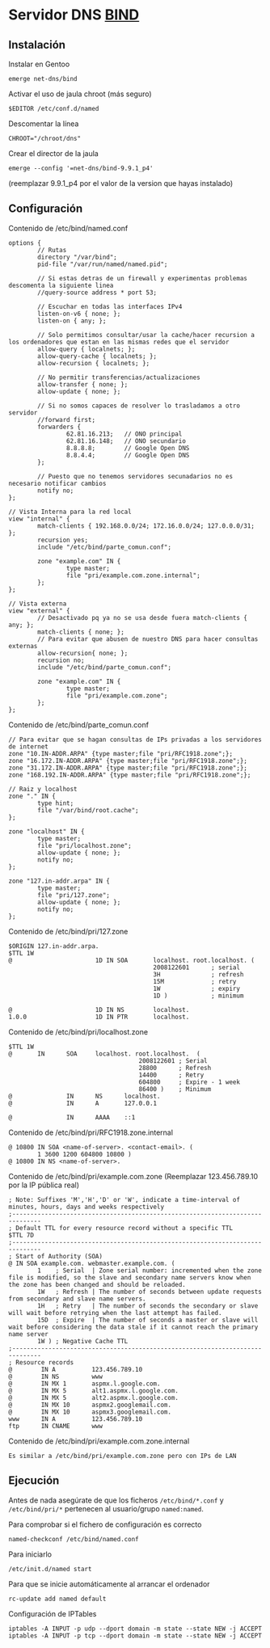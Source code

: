 Servidor DNS [BIND](https://www.isc.org/software/bind)
===================

Instalación
-----------

Instalar en Gentoo

	emerge net-dns/bind

Activar el uso de jaula chroot (más seguro)

	$EDITOR /etc/conf.d/named

Descomentar la línea

	CHROOT="/chroot/dns"

Crear el director de la jaula

	emerge --config '=net-dns/bind-9.9.1_p4'

(reemplazar 9.9.1_p4 por el valor de la version que hayas instalado)


Configuración
-------------

Contenido de /etc/bind/named.conf

	options {
			// Rutas
			directory "/var/bind";
			pid-file "/var/run/named/named.pid";

			// Si estas detras de un firewall y experimentas problemas descomenta la siguiente linea
			//query-source address * port 53;

			// Escuchar en todas las interfaces IPv4
			listen-on-v6 { none; };
			listen-on { any; };

			// Solo permitimos consultar/usar la cache/hacer recursion a los ordenadores que estan en las mismas redes que el servidor
			allow-query { localnets; };
			allow-query-cache { localnets; };
			allow-recursion { localnets; };

			// No permitir transferencias/actualizaciones
			allow-transfer { none; };
			allow-update { none; };

			// Si no somos capaces de resolver lo trasladamos a otro servidor
			//forward first;
			forwarders {
					62.81.16.213;   // ONO principal
					62.81.16.148;   // ONO secundario
					8.8.8.8;        // Google Open DNS
					8.8.4.4;        // Google Open DNS
			};

			// Puesto que no tenemos servidores secunadarios no es necesario notificar cambios
			notify no;
	};

	// Vista Interna para la red local
	view "internal" {
			match-clients { 192.168.0.0/24; 172.16.0.0/24; 127.0.0.0/31; };
			recursion yes;
			include "/etc/bind/parte_comun.conf";

			zone "example.com" IN {
					type master;
					file "pri/example.com.zone.internal";
			};
	};

	// Vista externa
	view "external" {
			// Desactivado pq ya no se usa desde fuera match-clients { any; };
			match-clients { none; };
			// Para evitar que abusen de nuestro DNS para hacer consultas externas
			allow-recursion{ none; };
			recursion no;
			include "/etc/bind/parte_comun.conf";

			zone "example.com" IN {
					type master;
					file "pri/example.com.zone";
			};
	};

Contenido de /etc/bind/parte_comun.conf

	// Para evitar que se hagan consultas de IPs privadas a los servidores de internet
	zone "10.IN-ADDR.ARPA" {type master;file "pri/RFC1918.zone";};
	zone "16.172.IN-ADDR.ARPA" {type master;file "pri/RFC1918.zone";};
	zone "31.172.IN-ADDR.ARPA" {type master;file "pri/RFC1918.zone";};
	zone "168.192.IN-ADDR.ARPA" {type master;file "pri/RFC1918.zone";};

	// Raiz y localhost
	zone "." IN {
			type hint;
			file "/var/bind/root.cache";
	};

	zone "localhost" IN {
			type master;
			file "pri/localhost.zone";
			allow-update { none; };
			notify no;
	};

	zone "127.in-addr.arpa" IN {
			type master;
			file "pri/127.zone";
			allow-update { none; };
			notify no;
	};

Contenido de /etc/bind/pri/127.zone

	$ORIGIN 127.in-addr.arpa.
	$TTL 1W
	@                       1D IN SOA       localhost. root.localhost. (
											2008122601      ; serial
											3H              ; refresh
											15M             ; retry
											1W              ; expiry
											1D )            ; minimum

	@                       1D IN NS        localhost.
	1.0.0                   1D IN PTR       localhost.

Contenido de /etc/bind/pri/localhost.zone

	$TTL 1W
	@       IN      SOA     localhost. root.localhost.  (
										2008122601 ; Serial
										28800      ; Refresh
										14400      ; Retry
										604800     ; Expire - 1 week
										86400 )    ; Minimum
	@               IN      NS      localhost.
	@               IN      A       127.0.0.1

	@               IN      AAAA    ::1

Contenido de /etc/bind/pri/RFC1918.zone.internal

	@ 10800 IN SOA <name-of-server>. <contact-email>. (
			1 3600 1200 604800 10800 )
	@ 10800 IN NS <name-of-server>.

Contenido de /etc/bind/pri/example.com.zone (Reemplazar 123.456.789.10 por la IP pública real)

	; Note: Suffixes 'M','H','D' or 'W', indicate a time-interval of minutes, hours, days and weeks respectively
	;------------------------------------------------------------------------------
	; Default TTL for every resource record without a specific TTL
	$TTL 7D
	;------------------------------------------------------------------------------
	; Start of Authority (SOA)
	@ IN SOA example.com. webmaster.example.com. (
			1    ; Serial  | Zone serial number: incremented when the zone file is modified, so the slave and secondary name servers know when the zone has been changed and should be reloaded.
			1W   ; Refresh | The number of seconds between update requests from secondary and slave name servers.
			1H   ; Retry   | The number of seconds the secondary or slave will wait before retrying when the last attempt has failed.
			15D  ; Expire  | The number of seconds a master or slave will wait before considering the data stale if it cannot reach the primary name server
			1W ) ; Negative Cache TTL
	;------------------------------------------------------------------------------
	; Resource records
	@        IN A          123.456.789.10
	@        IN NS         www
	@        IN MX 1       aspmx.l.google.com.
	@        IN MX 5       alt1.aspmx.l.google.com.
	@        IN MX 5       alt2.aspmx.l.google.com.
	@        IN MX 10      aspmx2.googlemail.com.
	@        IN MX 10      aspmx3.googlemail.com.
	www      IN A          123.456.789.10
	ftp      IN CNAME      www


Contenido de /etc/bind/pri/example.com.zone.internal

	Es similar a /etc/bind/pri/example.com.zone pero con IPs de LAN

Ejecución
---------

Antes de nada asegúrate de que los ficheros `/etc/bind/*.conf` y `/etc/bind/pri/*` pertenecen al usuario/grupo `named:named`.

Para comprobar si el fichero de configuración es correcto

	named-checkconf /etc/bind/named.conf

Para iniciarlo

	/etc/init.d/named start

Para que se inicie automáticamente al arrancar el ordenador

	rc-update add named default

Configuración de IPTables

	iptables -A INPUT -p udp --dport domain -m state --state NEW -j ACCEPT
	iptables -A INPUT -p tcp --dport domain -m state --state NEW -j ACCEPT
